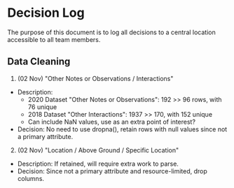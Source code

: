 # Decision Log
The purpose of this document is to log all decisions to a central location accessible to all team members.

## Data Cleaning
1. (02 Nov) "Other Notes or Observations / Interactions"
- Description:
    - 2020 Dataset "Other Notes or Observations": 192 >> 96 rows, with 76 unique
    - 2018 Dataset "Other Interactions": 1937 >> 170, with 152 unique
    - Can include NaN values, use as an extra point of interest?
- Decision: No need to use dropna(), retain rows with null values since not a primary attribute.

2. (02 Nov) "Location / Above Ground / Specific Location"
- Description: If retained, will require extra work to parse.
- Decision: Since not a primary attribute and resource-limited, drop columns.

